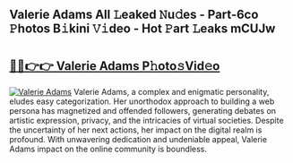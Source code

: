 ## Valerie Adams All 𝙻eaked 𝙽u𝚍es - Part-6co 𝙿hotos B𝚒kini 𝚅𝚒deo - Hot 𝙿art 𝙻eaks mCUJw

# <h2><a href="http://ld29kp.urlbe.top/?page=Valerie+Adams">🔗🔗👉👉 Valerie Adams P𝚑oto𝚜Vid𝚎o</a></h2>

[![Valerie Adams](https://i.imgur.com/eBuTRDB.gif)](http://ld29kp.urlbe.top/?page=Valerie+Adams)
Valerie Adams, a complex and enigmatic personality, eludes easy categorization. Her unorthodox approach to building a web persona has magnetized and offended followers, generating debates on artistic expression, privacy, and the intricacies of virtual societies. Despite the uncertainty of her next actions, her impact on the digital realm is profound. With unwavering dedication and undeniable appeal, Valerie Adams impact on the online community is boundless.
